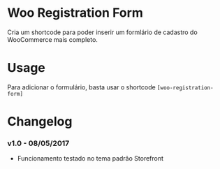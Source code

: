 ﻿# Woo Registration Form
Cria um shortcode para poder inserir um formlário de cadastro do WooCommerce mais completo.

# Usage
Para adicionar o formulário, basta usar o shortcode <code>[woo-registration-form]</code>

# Changelog
### v1.0 - 08/05/2017 
* Funcionamento testado no tema padrão Storefront
